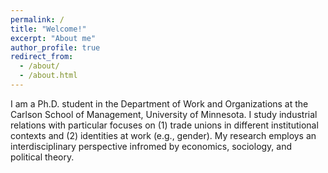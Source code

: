 ```yaml
---
permalink: /
title: "Welcome!"
excerpt: "About me"
author_profile: true
redirect_from: 
  - /about/
  - /about.html
---
```


I am a Ph.D. student in the Department of Work and Organizations at the Carlson School of Management, University of Minnesota. I study industrial relations with particular focuses on (1) trade unions in different institutional contexts and (2) identities at work (e.g., gender). My research employs an interdisciplinary perspective infromed by economics, sociology, and political theory.
